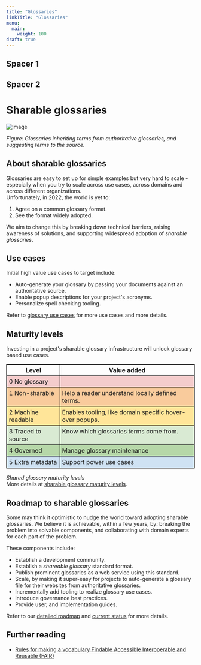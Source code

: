 ```yaml
---
title: "Glossaries"
linkTitle: "Glossaries"
menu:
  main:
    weight: 100
draft: true
---
```


## Spacer 1

## Spacer 2

# Sharable glossaries

![image](insert_image_url_here)

_Figure: Glossaries inheriting terms from authoritative glossaries, and suggesting terms to the source._

## About sharable glossaries

Glossaries are easy to set up for simple examples but very hard to scale - especially when you try to scale across use cases, across domains and across different organizations.  
Unfortunately, in 2022, the world is yet to:

1.  Agree on a common glossary format.
1.  See the format widely adopted.

We aim to change this by breaking down technical barriers, raising awareness of solutions, and supporting widespread adoption of _sharable glossaries_.

## Use cases

Initial high value use cases to target include:

+   Auto-generate your glossary by passing your documents against an authoritative source.
+   Enable popup descriptions for your project's acronyms.
+   Personalize spell checking tooling.

Refer to [glossary use cases](https://docs.google.com/document/d/1k-vRxjMUUsqc5XuxcVdmtKEsm7iOeHZWFArRnNQiLoU/edit#heading=h.frroqlwgaa8o) for more use cases and more details.

## Maturity levels

Investing in a project's sharable glossary infrastructure will unlock glossary based use cases.

<style>
table {
  border-collapse:collapse;
  border:1px solid #ccc;
}
tbody, tr, td {
  border:inherit;
  border-collapse:inherit;
  vertical-align: text-top;
}
td {
  padding:5px;
}
.style0 {
  border-collapse:collapse;
  border:1px solid #000000
}
.style1 {
  background-color:#f4cccc;
}
.style2 {
  background-color:#f9cb9c;
}
.style3 {
  background-color:#ffe599;
}
.style4 {
  background-color:#d9ead3;
}
.style5 {
  background-color:#b6d7a8;
}
.style6 {
  background-color:#cfe2f3;
}
</style>
<table class="style0">
<thead>
<tr>
<th class="style0"><strong>Level</strong></th>
<th><strong>Value added</strong></th>
</tr>
</thead>
<tbody>
<tr>
<td class="style1">0 No glossary</td>
<td class="style1"></td>
</tr>
<tr>
<td class="style2">1 Non-sharable</td>
<td class="style2">Help a reader understand locally defined terms.</td>
</tr>
<tr>
<td class="style3">2 Machine readable</td>
<td class="style3">Enables tooling, like domain specific hover-over popups.</td>
</tr>
<tr>
<td class="style4">3 Traced to source</td>
<td class="style4">Know which glossaries terms come from.</td>
</tr>
<tr>
<td class="style5">4 Governed</td>
<td class="style5">Manage glossary maintenance</td>
</tr>
<tr>
<td class="style6">5 Extra metadata</td>
<td class="style6">Support power use cases</td>
</tr>
</tbody>
</table>

_Shared glossary maturity levels_  
More details at [sharable glossary maturity levels](https://docs.google.com/document/d/1S7wfpf7ofdgz4v7BoVNT5uSkmWD9wcdZm0wopEXIO5M/).

## Roadmap to sharable glossaries

Some may think it optimistic to nudge the world toward adopting sharable glossaries. We believe it is achievable, within a few years, by: breaking the problem into solvable components, and collaborating with domain experts for each part of the problem.

These components include:

+   Establish a development community.
+   Establish a _shareable glossary_ standard format.
+   Publish prominent glossaries as a web service using this standard.
+   Scale, by making it super-easy for projects to auto-generate a glossary file for their websites from authoritative glossaries.
+   Incrementally add tooling to realize glossary use cases.
+   Introduce governance best practices.
+   Provide user, and implementation guides.

Refer to our [detailed roadmap](https://docs.google.com/document/d/1kPK5VgCX01Q5EKdN0zvRM-7ua0KiF-BfDZ9POQJXgrA/) and [current status](#heading=h.12kckmkaup3e) for more details.

## Further reading

+   [Rules for making a vocabulary Findable Accessible Interoperable and Reusable (FAIR)](https://journals.plos.org/ploscompbiol/article?id=10.1371/journal.pcbi.1009041)



